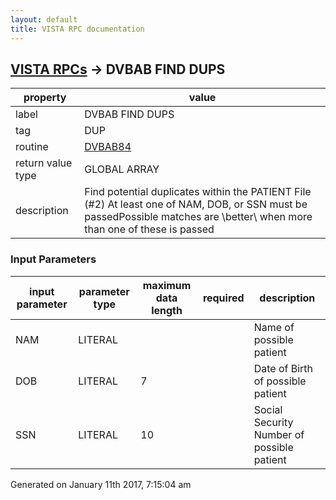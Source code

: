 ```yaml
---
layout: default
title: VISTA RPC documentation
---
```




## [VISTA RPCs](TableOfContent.md) &#8594; DVBAB FIND DUPS 

 property | value 
--- | --- 
 label | DVBAB FIND DUPS
 tag | DUP
 routine | [DVBAB84](http://code.osehra.org/dox/Routine_DVBAB84_source.html)
 return value type | GLOBAL ARRAY
 description | Find potential duplicates within the PATIENT File (#2) At least one of NAM, DOB, or SSN must be passedPossible matches are \better\ when more than one of these is passed

### Input Parameters

| input parameter | parameter type | maximum data length | required | description | 
| --- | --- | --- | --- | --- | 
| NAM | LITERAL |  |  | Name of possible patient | 
| DOB | LITERAL | 7 |  | Date of Birth of possible patient | 
| SSN | LITERAL | 10 |  | Social Security Number of possible patient | 




 Generated on January 11th 2017, 7:15:04 am